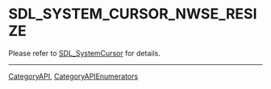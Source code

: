 # SDL_SYSTEM_CURSOR_NWSE_RESIZE

Please refer to [SDL_SystemCursor](SDL_SystemCursor) for details.

----
[CategoryAPI](CategoryAPI), [CategoryAPIEnumerators](CategoryAPIEnumerators)


